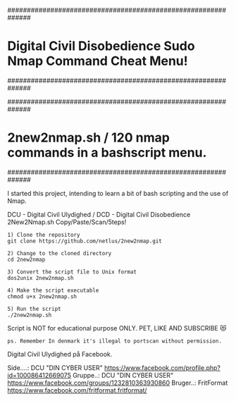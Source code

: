 ##############################################################
#  Digital Civil Disobedience Sudo Nmap Command Cheat Menu!  #
##############################################################

##############################################################
#   2new2nmap.sh / 120 nmap commands in a bashscript menu.   #
##############################################################

I started this project, intending to learn a bit of bash scripting and the use of Nmap.

DCU - Digital Civil Ulydighed / DCD - Digital Civil Disobedience
2New2Nmap.sh
Copy/Paste/Scan/5teps!

    1) Clone the repository
    git clone https://github.com/netlus/2new2nmap.git

    2) Change to the cloned directory
    cd 2new2nmap

    3) Convert the script file to Unix format
    dos2unix 2new2nmap.sh

    4) Make the script executable
    chmod u+x 2new2nmap.sh

    5) Run the script
    ./2new2nmap.sh

Script is NOT for educational purpose ONLY. PET, LIKE AND SUBSCRIBE 😻

    ps. Remember In denmark it's illegal to portscan without permission.

Digital Civil Ulydighed på Facebook.

Side....: DCU "DIN CYBER USER"  https://www.facebook.com/profile.php?id=100086412669075
Gruppe..: DCU "DIN CYBER USER"  https://www.facebook.com/groups/1232810363930860
Bruger..: FritFormat            https://www.facebook.com/fritformat.fritformat/
